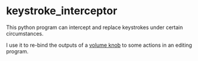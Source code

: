 # keystroke_interceptor
This python program can intercept and replace keystrokes under certain circumstances.

I use it to re-bind the outputs of a [volume knob](https://www.tindie.com/products/chs/tiny-little-usb-volume-knob/) to some actions in an editing program.
